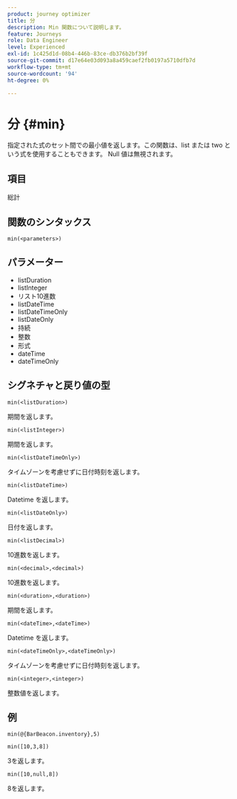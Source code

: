 ```yaml
---
product: journey optimizer
title: 分
description: Min 関数について説明します。
feature: Journeys
role: Data Engineer
level: Experienced
exl-id: 1c425d1d-08b4-446b-83ce-db376b2bf39f
source-git-commit: d17e64e03d093a8a459caef2fb0197a5710dfb7d
workflow-type: tm+mt
source-wordcount: '94'
ht-degree: 0%

---
```


# 分 {#min}

指定された式のセット間での最小値を返します。この関数は、list または two という式を使用することもできます。 Null 値は無視されます。

## 項目

総計

## 関数のシンタックス

`min(<parameters>)`

## パラメーター

* listDuration
* listInteger
* リスト10進数
* listDateTime
* listDateTimeOnly
* listDateOnly
* 持続
* 整数
* 形式
* dateTime
* dateTimeOnly

## シグネチャと戻り値の型

`min(<listDuration>)`

期間を返します。

`min(<listInteger>)`

期間を返します。

`min(<listDateTimeOnly>)`

タイムゾーンを考慮せずに日付時刻を返します。

`min(<listDateTime>)`

Datetime を返します。

`min(<listDateOnly>)`

日付を返します。

`min(<listDecimal>)`

10進数を返します。

`min(<decimal>,<decimal>)`

10進数を返します。

`min(<duration>,<duration>)`

期間を返します。

`min(<dateTime>,<dateTime>)`

Datetime を返します。

`min(<dateTimeOnly>,<dateTimeOnly>)`

タイムゾーンを考慮せずに日付時刻を返します。

`min(<integer>,<integer>)`

整数値を返します。

## 例

`min(@{BarBeacon.inventory},5)`

`min([10,3,8])`

3を返します。

`min([10,null,8])`

8を返します。
